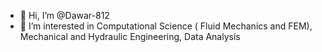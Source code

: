 - 👋 Hi, I’m @Dawar-812
- 👀 I’m interested in Computational Science ( Fluid Mechanics and FEM), Mechanical and Hydraulic Engineering, Data Analysis


<!---
Dawar-812/Dawar-812 is a ✨ special ✨ repository because its `README.md` (this file) appears on your GitHub profile.
You can click the Preview link to take a look at your changes.
--->
